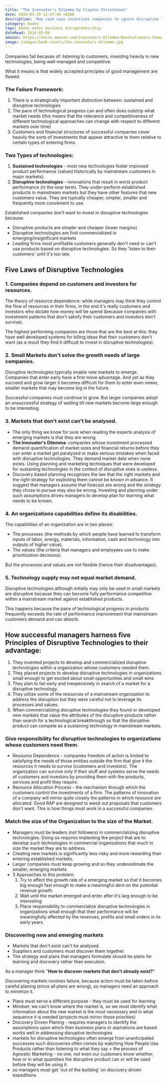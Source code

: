 ```yaml
---
title: "The Innovator's Dilemma by Clayton Christensen"
date: 2019-03-19 12:47:45 +0200
description: 'How cash cows incentives companies to ignore disruptive technologies at their own peril. Discovering new markets also involves failure. Optimize plans for learning and discovery rather than execution.'
category: books
tags: books notes business entrepreneurship
dateRead: 2014-03-09
amazon: https://smile.amazon.com/Innovators-Dilemma-Revolutionary-Change-Business/dp/0062060244
image: /images/book-covers/the-innovators-dilemma.jpg
---
```


Companies fail because of: listening to customers, investing heavily in new technologies, being well-managed and competitive.

What it means is that widely accepted principles of good management are flawed.

### The Failure Framework:

1. There is a strategically important distinction between: sustained and disruptive technologies
2. The pace of technological progress can and often does outstrip what market needs (this means that the relevance and competitiveness of different technological approaches can change with respect to different markets over time)
3. Customers and financial structures of successful companies cover heavily the sorts of investments that appear attractive to them relative to certain types of entering firms.

### Two Types of technologies:

1. **Sustained technologies** - most new technologies foster improved product performance (valued historically by mainstream customers in major markets).
2. **Disruptive technologies** - innovations that result in worst product performance (in the near term). They under-perform established products in mainstream markets but they have other features that new customers value. They are typically cheaper, simpler, smaller and frequently more convenient to use.

Established companies don't want to invest in disruptive technologies because:

- Disruptive products are simpler and cheaper (lower margins)
- Disruptive technologies are first commercialized in emerging/insignificant markets
- Leading firms most profitable customers generally don't need or can't use products based on disruptive technologies. So they 'listen to their customers' until it's too late.

## Five Laws of Disruptive Technologies

### 1. Companies depend on customers and investors for resources.

The theory of resource dependence: while managers may think they control the flow of resources in their firms, in the end it's really customers and investors who dictate how money will be spend (because companies with investment patterns that don't satisfy their customers and investors don't survive).

The highest performing companies are those that are the best at this: they have well developed systems for killing ideas that their customers don't want (as a result they find it difficult to invest in disruptive technologies).

### 2. Small Markets don't solve the growth needs of large companies.

Disruptive technologies typically enable new markets to emerge. Companies that enter early have a first move advantage. And yet as they succeed and grow larger it becomes difficult for them to enter even newer, smaller markets that may become big in the future.

Successful companies must continue to grow. But larger companies adopt an unsuccessful strategy of waiting till new markets become large enough to be interesting.

### 3. Markets that don't exist can't be analysed.

- The only thing we know for sure when reading the experts analysis of emerging markets is that they are wrong.
- **The Innovator's Dilemma**: companies whose investment processed demand quantification of market sizes and financial returns before they can enter a market get paralyzed or make serious mistakes when faced with disruptive technologies. They demand market data when none exists. Using planning and marketing techniques that were developed for sustaining technologies in the context of disruptive ones is useless.
- Discovery based planning recognizes the law that the right markets and the right strategy for exploiting them cannot be known in advance. It suggest that managers assume that forecast are wrong and the strategy they chose to pursue may also be wrong. Investing and planning under such assumptions drives managers to develop plan for learning what needs to be known.

### 4. An organizations capabilities define its disabilities.

The capabilities of an organization are in two places:

- The processes (the methods by which people have learned to transform inputs of labor, energy, materials, information, cash and technology into outputs of higher value),
- The values (the criteria that managers and employees use to make prioritization decisions).

But the processes and values are not flexible (hence their disadvantages).

### 5. Technology supply may not equal market demand.

Disruptive technologies although initially may only be used in small markets are disruptive because they can become fully performance competitive within a mainstream market against established products.

This happens because the pace of technological progress in products frequently exceeds the rate of performance improvement that mainstream customers demand and can absorb.

## How successful managers harness five Principles of Disruptive Technologies to their advantage:

1. They invented projects to develop and commercialized disruptive technologies within a organization whose customers needed them.
2. They placed projects to develop disruptive technologies in organizations small enough to get excited about small opportunities and small wins
3. They plan to fail early and inexpensively in search of a market for a disruptive technology.
4. They utilize some of the resources of a mainstream organization to address the disruption but they were careful not to leverage its processes and values.
5. When commercializing disruptive technologies they found or developed new markets that value the attributes of the disruptive products rather than search for a technological breakthrough so that the disruptive product can compete as a sustaining technology in mainstream markets.

### Give responsibility for disruptive technologies to organizations whose customers need them.

- Resource Dependence - companies freedom of action is limited to satisfying the needs of those entities outside the firm that give it the resources it needs to survive (customers and investors). The organization can survive only if their stuff and systems serve the needs of customers and investors by providing them with the products, services and profit they require.
- Resource Allocation Process - the mechanism through which the customers control the investments of a firm. The patterns of innovation of a company will mirror quite closely the patterns in which resource are allocated. Good RAP are designed to weed out proposals that customers don't want. This is how things must work in a successful companies.

### Match the size of the Organization to the size of the Market.

- Managers must be leaders (not followers) in commercializing disruptive technologies. Doing so requires implanting the project that are to develop such technologies in commercial organizations that much in size the market they are to address.
- Creating new markets is significantly less risky and more rewarding than entering established markets.
- Larger companies must keep growing and so they underestimate the smaller, emerging markets
- 3 Approaches to this problem:
  1. Try to affect the growth rate of a emerging market so that it becomes big enough fast enough to make a meaningful dent on the potential revenue growth.
  2. Wait until the market emerged and enter after it's larg enough to be interesting
  3. Place responsibility to commercialize disruptive technologies in organizations small enough that their performance will be meaningfully affected by the revenues, profits and small orders in its early years.

### Discovering new and emerging markets

- Markets that don't exist can't be analysed.
- Suppliers and customers must discover them together.
- The strategy and plans that managers formulate should be plans for learning and discovery rather than execution.

As a manager think "**How to discover markets that don't already exist?**"

Discovering markets involves failure, because action must be taken before careful planing (since all plans are wrong), so managers need an approach to minimize it.

- Plans must serve a different purpose - they must be used for learning
- Mindset: we can't know where the market is, so we must identify what information about the new market is the most necessary and in what sequence it is needed (projects must mirror those priorities)
- Discovery Driven Planing - requires managers to identify the assumptions upon which their business plans or aspirations are based works well in addressing disruptive technologies
- markets for disruptive technologies often emerge from unanticipated successes such discoveries often comes by watching How People Use Products rather than listening to what they say = the process of Agnostic Marketing - no one, not even our customers know whether, how or in what quantities the disruptive product can or will be used before they will be using it.
- so managers must get 'out of the building' on discovery driven expeditions

